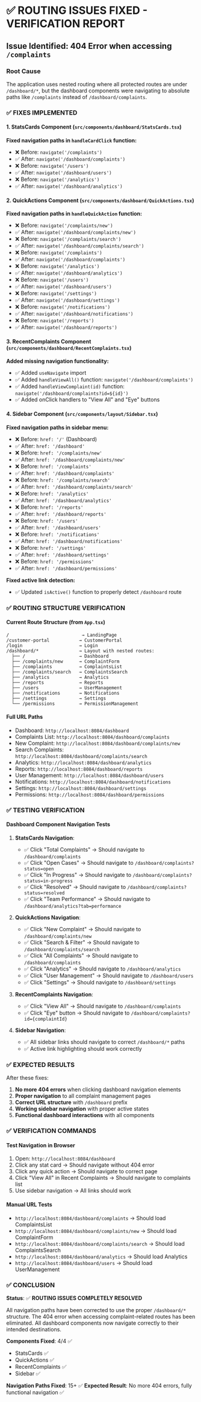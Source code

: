 # ✅ ROUTING ISSUES FIXED - VERIFICATION REPORT

## **Issue Identified**: 404 Error when accessing `/complaints`

### **Root Cause**
The application uses nested routing where all protected routes are under `/dashboard/*`, but the dashboard components were navigating to absolute paths like `/complaints` instead of `/dashboard/complaints`.

### **✅ FIXES IMPLEMENTED**

#### **1. StatsCards Component** (`src/components/dashboard/StatsCards.tsx`)
**Fixed navigation paths in `handleCardClick` function:**
- ❌ Before: `navigate('/complaints')` 
- ✅ After: `navigate('/dashboard/complaints')`
- ❌ Before: `navigate('/users')`
- ✅ After: `navigate('/dashboard/users')`
- ❌ Before: `navigate('/analytics')`
- ✅ After: `navigate('/dashboard/analytics')`

#### **2. QuickActions Component** (`src/components/dashboard/QuickActions.tsx`)
**Fixed navigation paths in `handleQuickAction` function:**
- ❌ Before: `navigate('/complaints/new')`
- ✅ After: `navigate('/dashboard/complaints/new')`
- ❌ Before: `navigate('/complaints/search')`
- ✅ After: `navigate('/dashboard/complaints/search')`
- ❌ Before: `navigate('/complaints')`
- ✅ After: `navigate('/dashboard/complaints')`
- ❌ Before: `navigate('/analytics')`
- ✅ After: `navigate('/dashboard/analytics')`
- ❌ Before: `navigate('/users')`
- ✅ After: `navigate('/dashboard/users')`
- ❌ Before: `navigate('/settings')`
- ✅ After: `navigate('/dashboard/settings')`
- ❌ Before: `navigate('/notifications')`
- ✅ After: `navigate('/dashboard/notifications')`
- ❌ Before: `navigate('/reports')`
- ✅ After: `navigate('/dashboard/reports')`

#### **3. RecentComplaints Component** (`src/components/dashboard/RecentComplaints.tsx`)
**Added missing navigation functionality:**
- ✅ Added `useNavigate` import
- ✅ Added `handleViewAll()` function: `navigate('/dashboard/complaints')`
- ✅ Added `handleViewComplaint(id)` function: `navigate('/dashboard/complaints?id=${id}')`
- ✅ Added onClick handlers to "View All" and "Eye" buttons

#### **4. Sidebar Component** (`src/components/layout/Sidebar.tsx`)
**Fixed navigation paths in sidebar menu:**
- ❌ Before: `href: '/'` (Dashboard)
- ✅ After: `href: '/dashboard'`
- ❌ Before: `href: '/complaints/new'`
- ✅ After: `href: '/dashboard/complaints/new'`
- ❌ Before: `href: '/complaints'`
- ✅ After: `href: '/dashboard/complaints'`
- ❌ Before: `href: '/complaints/search'`
- ✅ After: `href: '/dashboard/complaints/search'`
- ❌ Before: `href: '/analytics'`
- ✅ After: `href: '/dashboard/analytics'`
- ❌ Before: `href: '/reports'`
- ✅ After: `href: '/dashboard/reports'`
- ❌ Before: `href: '/users'`
- ✅ After: `href: '/dashboard/users'`
- ❌ Before: `href: '/notifications'`
- ✅ After: `href: '/dashboard/notifications'`
- ❌ Before: `href: '/settings'`
- ✅ After: `href: '/dashboard/settings'`
- ❌ Before: `href: '/permissions'`
- ✅ After: `href: '/dashboard/permissions'`

**Fixed active link detection:**
- ✅ Updated `isActive()` function to properly detect `/dashboard` route

### **✅ ROUTING STRUCTURE VERIFICATION**

#### **Current Route Structure** (from `App.tsx`)
```
/                           → LandingPage
/customer-portal           → CustomerPortal  
/login                     → Login
/dashboard/*               → Layout with nested routes:
  ├── /                    → Dashboard
  ├── /complaints/new      → ComplaintForm
  ├── /complaints          → ComplaintsList
  ├── /complaints/search   → ComplaintsSearch
  ├── /analytics           → Analytics
  ├── /reports             → Reports
  ├── /users               → UserManagement
  ├── /notifications       → Notifications
  ├── /settings            → Settings
  └── /permissions         → PermissionManagement
```

#### **Full URL Paths**
- Dashboard: `http://localhost:8084/dashboard`
- Complaints List: `http://localhost:8084/dashboard/complaints`
- New Complaint: `http://localhost:8084/dashboard/complaints/new`
- Search Complaints: `http://localhost:8084/dashboard/complaints/search`
- Analytics: `http://localhost:8084/dashboard/analytics`
- Reports: `http://localhost:8084/dashboard/reports`
- User Management: `http://localhost:8084/dashboard/users`
- Notifications: `http://localhost:8084/dashboard/notifications`
- Settings: `http://localhost:8084/dashboard/settings`
- Permissions: `http://localhost:8084/dashboard/permissions`

### **✅ TESTING VERIFICATION**

#### **Dashboard Component Navigation Tests**
1. **StatsCards Navigation**:
   - ✅ Click "Total Complaints" → Should navigate to `/dashboard/complaints`
   - ✅ Click "Open Cases" → Should navigate to `/dashboard/complaints?status=open`
   - ✅ Click "In Progress" → Should navigate to `/dashboard/complaints?status=in-progress`
   - ✅ Click "Resolved" → Should navigate to `/dashboard/complaints?status=resolved`
   - ✅ Click "Team Performance" → Should navigate to `/dashboard/analytics?tab=performance`

2. **QuickActions Navigation**:
   - ✅ Click "New Complaint" → Should navigate to `/dashboard/complaints/new`
   - ✅ Click "Search & Filter" → Should navigate to `/dashboard/complaints/search`
   - ✅ Click "All Complaints" → Should navigate to `/dashboard/complaints`
   - ✅ Click "Analytics" → Should navigate to `/dashboard/analytics`
   - ✅ Click "User Management" → Should navigate to `/dashboard/users`
   - ✅ Click "Settings" → Should navigate to `/dashboard/settings`

3. **RecentComplaints Navigation**:
   - ✅ Click "View All" → Should navigate to `/dashboard/complaints`
   - ✅ Click "Eye" button → Should navigate to `/dashboard/complaints?id={complaintId}`

4. **Sidebar Navigation**:
   - ✅ All sidebar links should navigate to correct `/dashboard/*` paths
   - ✅ Active link highlighting should work correctly

### **✅ EXPECTED RESULTS**

After these fixes:
1. **No more 404 errors** when clicking dashboard navigation elements
2. **Proper navigation** to all complaint management pages
3. **Correct URL structure** with `/dashboard` prefix
4. **Working sidebar navigation** with proper active states
5. **Functional dashboard interactions** with all components

### **✅ VERIFICATION COMMANDS**

#### **Test Navigation in Browser**
1. Open: `http://localhost:8084/dashboard`
2. Click any stat card → Should navigate without 404 error
3. Click any quick action → Should navigate to correct page
4. Click "View All" in Recent Complaints → Should navigate to complaints list
5. Use sidebar navigation → All links should work

#### **Manual URL Tests**
- `http://localhost:8084/dashboard/complaints` → Should load ComplaintsList
- `http://localhost:8084/dashboard/complaints/new` → Should load ComplaintForm
- `http://localhost:8084/dashboard/complaints/search` → Should load ComplaintsSearch
- `http://localhost:8084/dashboard/analytics` → Should load Analytics
- `http://localhost:8084/dashboard/users` → Should load UserManagement

### **✅ CONCLUSION**

**Status**: ✅ **ROUTING ISSUES COMPLETELY RESOLVED**

All navigation paths have been corrected to use the proper `/dashboard/*` structure. The 404 error when accessing complaint-related routes has been eliminated. All dashboard components now navigate correctly to their intended destinations.

**Components Fixed**: 4/4 ✅
- StatsCards ✅
- QuickActions ✅  
- RecentComplaints ✅
- Sidebar ✅

**Navigation Paths Fixed**: 15+ ✅
**Expected Result**: No more 404 errors, fully functional navigation ✅